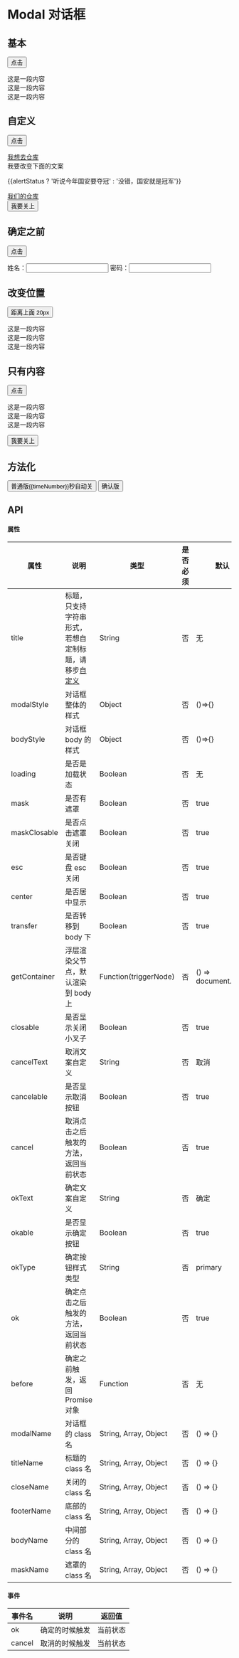 # Modal 对话框

## 基本

<p>
  <button class="inp-btn" @click="oneStatus = !oneStatus">点击</button>
</p>

<w-modal title="对话框" v-model="oneStatus">
  <div>这是一段内容</div>
  <div>这是一段内容</div>
  <div>这是一段内容</div>
</w-modal>


## 自定义

<p>
  <button class="inp-btn" @click="footerStatus = !footerStatus">点击</button>
</p>

<w-modal v-model="footerStatus" footerName="modal-footer" titleName="modal-title" closeName="modal-close" maskName="modal-mask">
  <div slot="title"><a href="https://github.com/fe6/water">我想去仓库</a></div>
  <w-button type="primary" @click="alertStatus = !alertStatus">我要改变下面的文案</w-button>
  <p>{{alertStatus ? '听说今年国安要夺冠' : '没错，国安就是冠军'}}</p>
  <div><a href="https://github.com/fe6/water">我们的仓库</a></div>
  <button class="inp-btn" slot="footer" @click="footerStatus = !footerStatus">我要关上</button>
</w-modal>

## 确定之前

<p>
  <button class="inp-btn" title="对话框" @click="beforeStatus = !beforeStatus">点击</button>
</p>

<div>
<w-modal title="对话框" v-model="beforeStatus" okText="提交" :loading="isLoading" :before="before">
  姓名：<input type="text" aria-label="姓名">
  密码：<input type="passworld" aria-label="密码">
</w-modal>
</div>

## 改变位置

<p>
  <button class="inp-btn" @click="styleStatus = !styleStatus">距离上面 20px</button>
</p>

<w-modal v-model="styleStatus" title="对话框" :cancelable="false" :modalStyle="{top: '20px', transform: 'translate(-50%, 0)'}">
  <div>这是一段内容</div>
  <div>这是一段内容</div>
  <div>这是一段内容</div>
</w-modal>

## 只有内容

<p>
  <button class="inp-btn" @click="noStatus = !noStatus">点击</button>
</p>

<div>
  <w-modal v-model="noStatus" :closable="false" :okable="false" :cancelable="false">
    <div>这是一段内容</div>
    <div>这是一段内容</div>
    <div>这是一段内容</div>
    <p>
      <button class="inp-btn" slot="footer" @click="noStatus = !noStatus">我要关上</button>
    </p>
  </w-modal>
</div>

## 方法化

<p>
  <button class="inp-btn" @click="showModal">普通版{{timeNumber}}秒自动关</button>
  <button class="inp-btn" @click="showConfirm">确认版</button>
</p>

## API

#### 属性

|属性|说明|类型|是否必须|默认|
|---|---|----|-------|---|
|title|标题，只支持字符串形式，若想自定制标题，请移步[自定义](#自定义)|String|否|无|
|modalStyle|对话框整体的样式|Object|否|()=>{}|
|bodyStyle|对话框 body 的样式|Object|否|()=>{}|
|loading|是否是加载状态|Boolean|否|无|
|mask|是否有遮罩|Boolean|否|true|
|maskClosable|是否点击遮罩关闭|Boolean|否|true|
|esc|是否键盘 esc 关闭|Boolean|否|true|
|center|是否居中显示|Boolean|否|true|
|transfer|是否转移到 body 下|Boolean|否|true|
|getContainer|浮层渲染父节点，默认渲染到 body 上|Function(triggerNode)|否|() => document.body|
|closable|是否显示关闭小叉子|Boolean|否|true|
|cancelText|取消文案自定义|String|否|取消|
|cancelable|是否显示取消按钮|Boolean|否|true|
|cancel|取消点击之后触发的方法，返回当前状态|Boolean|否|true|
|okText|确定文案自定义|String|否|确定|
|okable|是否显示确定按钮|Boolean|否|true|
|okType|确定按钮样式类型|String|否|primary|
|ok|确定点击之后触发的方法，返回当前状态|Boolean|否|true|
|before|确定之前触发，返回 Promise 对象|Function|否|无|
|modalName|对话框的 class 名|String, Array, Object|否|() => {}|
|titleName|标题的 class 名|String, Array, Object|否|() => {}|
|closeName|关闭的 class 名|String, Array, Object|否|() => {}|
|footerName|底部的 class 名|String, Array, Object|否|() => {}|
|bodyName|中间部分的 class 名|String, Array, Object|否|() => {}|
|maskName|遮罩的 class 名|String, Array, Object|否|() => {}|

#### 事件

|事件名|说明|返回值|
|-----|---|-----|
|ok|确定的时候触发|当前状态|
|cancel|取消的时候触发|当前状态|


<script>
import WIcon from '../water/icon/Icon';
import WModal from '../water/modal/Modal';
import modal from '../water/modal/core';
import WButton from '../water/button/Button';

export default {
  data() {
    return {
      oneStatus: false,
      beforeStatus: false,
      footerStatus: false,
      styleStatus: false,
      noStatus: false,
      isLoading: false,
      alertStatus: true,
      timeNumber: 2,
    };
  },
  mounted() {

  },
  methods: {
    before: async function() {
      this.isLoading = true;
      return new Promise((resolve, reject) => {
        setTimeout(() => {
          this.isLoading = false;
          resolve()
        }, 2000);
      } )
    },
    showModal() {
      let timer = null;
      const closeModal = () => {
        clearTimeout(timer);
        clearInterval(time);
        this.timeNumber = 2;
      };
      const a = modal.open({
        title: '这是一段标题',
        okText: '确定',
        render(h) {
          return h('div', [
            h('div', '这是一段内容'),
            h('div', '这是一段内容'),
            h('div', '这是一段内容'),
          ]);
        },
        ok: closeModal,
        cancel: closeModal,
        close: closeModal,
      });
      let time = setInterval(() => {
        this.timeNumber--;
        if (this.timeNumber < 1) {
          clearInterval(time);
        }
        }, 1000);
      timer = setTimeout(() => {
        a.close();
        this.timeNumber = 2;
      }, 2000);
    },
    showConfirm() {
      modal.confirm({
        title: '这是标题',
        body: '这是水滴库的对话框，源码请移步-> <a href="https://github.com/fe6/water" target="\_blank">water</a>',
      });
    },
  },
  components: {
    WModal,
    WButton,
  },
};
</script>

<style lang="scss">
$font-path: '../water/font/';
@import '../water/icon/style/icon.scss';
@import '../water/button/style/button.scss';
@import '../water/modal/style/modal.scss';

.inp-btn {
  border: none;
  cursor: pointer;
  background: #1996f9;
  color: #fff;

  &:focus {
    outline: none;
  }
}

.modal {
  &-footer {
    background: #d8d8d8;
    text-align: center;
  }

  &-title {
    background: #d8d8d8;
    padding: 10px 24px;
  }

  &-close {
    top: 13px;
  }

  &-mask {
    background: rgba(255, 0, 0, 0.4);
  }
}
</style>
